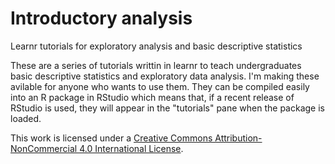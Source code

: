 # Introductory analysis
Learnr tutorials for exploratory analysis and basic descriptive statistics

These are a series of tutorials writtin in learnr to teach undergraduates basic descriptive statistics and exploratory data analysis. I'm making these avilable for anyone who wants to use them. They can be compiled easily into an R package in RStudio which means that, if a recent release of RStudio is used, they will appear in the "tutorials" pane when the package is loaded.

This work is licensed under a [Creative Commons Attribution-NonCommercial 4.0 International License](https://creativecommons.org/licenses/by-nc/4.0/).
